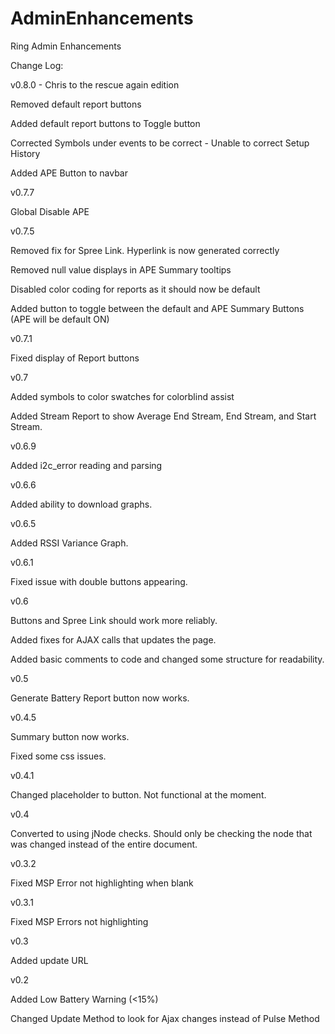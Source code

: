 # AdminEnhancements
Ring Admin Enhancements

Change Log:

v0.8.0 - Chris to the rescue again edition

Removed default report buttons

Added default report buttons to Toggle button

Corrected Symbols under events to be correct - Unable to correct Setup History

Added APE Button to navbar

v0.7.7

Global Disable APE

v0.7.5

Removed fix for Spree Link. Hyperlink is now generated correctly

Removed null value displays in APE Summary tooltips

Disabled color coding for reports as it should now be default

Added button to toggle between the default and APE Summary Buttons (APE will be default ON)

v0.7.1

Fixed display of Report buttons

v0.7

Added symbols to color swatches for colorblind assist

Added Stream Report to show Average End Stream, End Stream, and Start Stream.

v0.6.9

Added i2c_error reading and parsing

v0.6.6

Added ability to download graphs.

v0.6.5

Added RSSI Variance Graph.

v0.6.1

Fixed issue with double buttons appearing.

v0.6

Buttons and Spree Link should work more reliably.

Added fixes for AJAX calls that updates the page.

Added basic comments to code and changed some structure for readability.

v0.5

Generate Battery Report button now works.

v0.4.5

Summary button now works.

Fixed some css issues.

v0.4.1

Changed placeholder to button. Not functional at the moment.

v0.4

Converted to using jNode checks. Should only be checking the node that was changed instead of the entire document.

v0.3.2

Fixed MSP Error not highlighting when blank

v0.3.1

Fixed MSP Errors not highlighting

v0.3

Added update URL

v0.2

Added Low Battery Warning (<15%)

Changed Update Method to look for Ajax changes instead of Pulse Method

